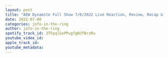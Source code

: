 ```yaml
---
layout: post
title: "AEW Dynamite Full Show 7/6/2022 Live Reaction, Review, Recap & Highlights"
date: 2022-07-08
categories: jofo-in-the-ring
author: jofo-in-the-ring
spotify_track_id: 3TFpqlGxPPugfgN3fNrzRu
youtube_video_id: 
apple_track_id: 
youtube_metadata: 
---
```

